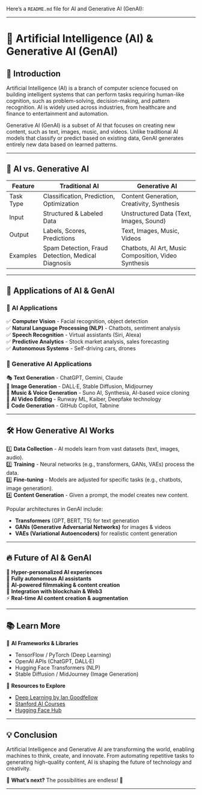Here’s a `README.md` file for AI and Generative AI (GenAI):  

---

# 🤖 Artificial Intelligence (AI) & Generative AI (GenAI)  

## 📌 Introduction  
Artificial Intelligence (AI) is a branch of computer science focused on building intelligent systems that can perform tasks requiring human-like cognition, such as problem-solving, decision-making, and pattern recognition. AI is widely used across industries, from healthcare and finance to entertainment and automation.  

Generative AI (GenAI) is a subset of AI that focuses on creating new content, such as text, images, music, and videos. Unlike traditional AI models that classify or predict based on existing data, GenAI generates entirely new data based on learned patterns.  

---

## 🧠 AI vs. Generative AI  
| Feature | Traditional AI | Generative AI |
|---------|--------------|--------------|
| Task Type | Classification, Prediction, Optimization | Content Generation, Creativity, Synthesis |
| Input | Structured & Labeled Data | Unstructured Data (Text, Images, Sound) |
| Output | Labels, Scores, Predictions | Text, Images, Music, Videos |
| Examples | Spam Detection, Fraud Detection, Medical Diagnosis | Chatbots, AI Art, Music Composition, Video Synthesis |

---

## 🚀 Applications of AI & GenAI  

### 🤖 AI Applications  
✅ **Computer Vision** - Facial recognition, object detection  
✅ **Natural Language Processing (NLP)** - Chatbots, sentiment analysis  
✅ **Speech Recognition** - Virtual assistants (Siri, Alexa)  
✅ **Predictive Analytics** - Stock market analysis, sales forecasting  
✅ **Autonomous Systems** - Self-driving cars, drones  

### 🎨 Generative AI Applications  
🎭 **Text Generation** - ChatGPT, Gemini, Claude  
🎨 **Image Generation** - DALL·E, Stable Diffusion, Midjourney  
🎵 **Music & Voice Generation** - Suno AI, Synthesia, AI-based voice cloning  
🎥 **AI Video Editing** - Runway ML, Kaiber, Deepfake technology  
📝 **Code Generation** - GitHub Copilot, Tabnine  

---

## 🛠️ How Generative AI Works  
1️⃣ **Data Collection** - AI models learn from vast datasets (text, images, audio).  
2️⃣ **Training** - Neural networks (e.g., transformers, GANs, VAEs) process the data.  
3️⃣ **Fine-tuning** - Models are adjusted for specific tasks (e.g., chatbots, image generation).  
4️⃣ **Content Generation** - Given a prompt, the model creates new content.  

Popular architectures in GenAI include:  
- **Transformers** (GPT, BERT, T5) for text generation  
- **GANs (Generative Adversarial Networks)** for images & videos  
- **VAEs (Variational Autoencoders)** for realistic content generation  

---

## 🔥 Future of AI & GenAI  
🚀 **Hyper-personalized AI experiences**  
🤖 **Fully autonomous AI assistants**  
🎥 **AI-powered filmmaking & content creation**  
🔗 **Integration with blockchain & Web3**  
⚡ **Real-time AI content creation & augmentation**  

---

## 📚 Learn More  
📌 **AI Frameworks & Libraries**  
- TensorFlow / PyTorch (Deep Learning)  
- OpenAI APIs (ChatGPT, DALL·E)  
- Hugging Face Transformers (NLP)  
- Stable Diffusion / MidJourney (Image Generation)  

📌 **Resources to Explore**  
- [Deep Learning by Ian Goodfellow](https://www.deeplearningbook.org/)  
- [Stanford AI Courses](https://ai.stanford.edu/)  
- [Hugging Face Hub](https://huggingface.co/)  

---

## 💡 Conclusion  
Artificial Intelligence and Generative AI are transforming the world, enabling machines to think, create, and innovate. From automating repetitive tasks to generating high-quality content, AI is shaping the future of technology and creativity.  

🔹 **What’s next?** The possibilities are endless! 🚀  

---
